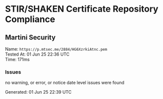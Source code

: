 # STIR/SHAKEN Certificate Repository Compliance

## Martini Security

Name: `https://p.mtsec.me/2884/HG6XzrkiAtnc.pem`\
Tested At: 01 Jun 25 22:36 UTC\
Time: 171ms

### Issues

no warning, or error, or notice date level issues were found

Generated: 01 Jun 25 22:39 UTC